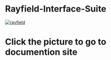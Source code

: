 # Rayfield-Interface-Suite
[![rayfield](https://user-images.githubusercontent.com/77512805/197843157-3485a6e4-7b18-4372-8277-f3a2e7bd0317.png)](GG)
# Click the picture to go to documention site
